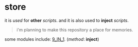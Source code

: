 # store

it is *used* for **other** *scripts*.
and it is also used to **inject** *scripts*.
> i'm planning to make this repository a place for memories.


some modules include: [9_IN_1](https://create.roblox.com/store/asset/16933807547/Push). (*method*: **inject**)
